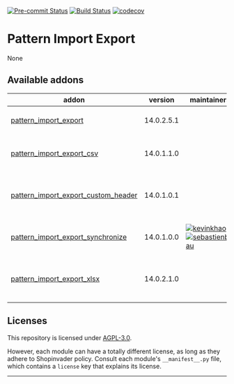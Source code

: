 
<!-- /!\ Non OCA Context : Set here the badge of your runbot / runboat instance. -->
[![Pre-commit Status](https://github.com/shopinvader/pattern-import-export/actions/workflows/pre-commit.yml/badge.svg?branch=16.0)](https://github.com/shopinvader/pattern-import-export/actions/workflows/pre-commit.yml?query=branch%3A16.0)
[![Build Status](https://github.com/shopinvader/pattern-import-export/actions/workflows/test.yml/badge.svg?branch=16.0)](https://github.com/shopinvader/pattern-import-export/actions/workflows/test.yml?query=branch%3A16.0)
[![codecov](https://codecov.io/gh/shopinvader/pattern-import-export/branch/16.0/graph/badge.svg)](https://codecov.io/gh/shopinvader/pattern-import-export)
<!-- /!\ Non OCA Context : Set here the badge of your translation instance. -->

<!-- /!\ do not modify above this line -->

# Pattern Import Export

None

<!-- /!\ do not modify below this line -->

<!-- prettier-ignore-start -->

[//]: # (addons)

Available addons
----------------
addon | version | maintainers | summary
--- | --- | --- | ---
[pattern_import_export](pattern_import_export/) | 14.0.2.5.1 |  | Pattern for import or export
[pattern_import_export_csv](pattern_import_export_csv/) | 14.0.1.1.0 |  | Pattern for import or export from to CSV files
[pattern_import_export_custom_header](pattern_import_export_custom_header/) | 14.0.1.0.1 |  | Allow to use custom headers names in export files
[pattern_import_export_synchronize](pattern_import_export_synchronize/) | 14.0.1.0.0 | [![kevinkhao](https://github.com/kevinkhao.png?size=30px)](https://github.com/kevinkhao) [![sebastienbeau](https://github.com/sebastienbeau.png?size=30px)](https://github.com/sebastienbeau) | Attachment Synchronize using patterns
[pattern_import_export_xlsx](pattern_import_export_xlsx/) | 14.0.2.1.0 |  | Pattern for import or export from to XLSX files

[//]: # (end addons)

<!-- prettier-ignore-end -->

## Licenses

This repository is licensed under [AGPL-3.0](LICENSE).

However, each module can have a totally different license, as long as they adhere to Shopinvader
policy. Consult each module's `__manifest__.py` file, which contains a `license` key
that explains its license.

----
<!-- /!\ Non OCA Context : Set here the full description of your organization. -->

